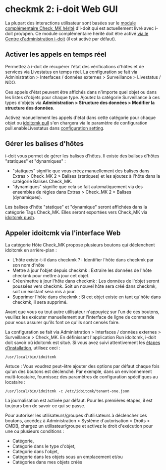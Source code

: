 # checkmk 2: i-doit Web GUI 

La plupart des interactions utilisateur sont basées sur le [module complémentaire Check\_MK hérité](../checkmk.md) d'i-doit qui est actuellement livré avec i-doit pro/open. Ce module complémentaire hérité doit être activé [via le Centre d'administration i-doit](../index.md) (il est activé par défaut).

## Activer les appels en temps réel

Permettez à i-doit de récupérer l'état des vérifications d'hôtes et de services via Livestatus en temps réel. La configuration se fait via Administration > Interfaces / données externes > Surveillance > Livestatus / NDO.

Ces appels d'état peuvent être affichés dans n'importe quel objet ou dans les listes d'objets pour chaque type. Ajoutez la catégorie Surveillance à ces types d'objets via **Administration > Structure des données > Modifier la structure des données**.

Activez manuellement les appels d'état dans cette catégorie pour chaque objet ou [idoitcmk pull](./import-inventory-data-into-cmdb.md) s'en chargera via le paramètre de configuration pull.enableLivestatus dans [configuration setting](./configuration.md).

## Gérer les balises d'hôtes

i-doit vous permet de gérer les balises d'hôtes. Il existe des balises d'hôtes "statiques" et "dynamiques" :

-   "statiques" signifie que vous créez manuellement des balises dans Extras > Check_MK 2 > Balises (statiques) et les ajoutez à l'hôte dans la catégorie Balises Check_MK.
-   "dynamiques" signifie que cela se fait automatiquement via des ensembles de règles dans Extras > Check_MK 2 > Balises (dynamiques).

Les balises d'hôte "statique" et "dynamique" seront affichées dans la catégorie Tags Check_MK. Elles seront exportées vers Check\_MK via [idoitcmk push](./generate-wato-configuration-base-on-cmdb-data.md).

## Appeler idoitcmk via l'interface Web

La catégorie Hôte Check_MK propose plusieurs boutons qui déclenchent idoitcmk en arrière-plan :

-   L'hôte existe-t-il dans checkmk ? : Identifier l'hôte dans checkmk par son nom d'hôte
-   Mettre à jour l'objet depuis checkmk : Extraire les données de l'hôte checkmk pour mettre à jour cet objet.
-   Créer/mettre à jour l'hôte dans checkmk : Les données de l'objet seront poussées vers checkmk. Soit un nouvel hôte sera créé dans checkmk, soit un existant sera mis à jour.
-   Supprimer l'hôte dans checkmk : Si cet objet existe en tant qu'hôte dans checkmk, il sera supprimé.

Avant que vous ou tout autre utilisateur n'appuyiez sur l'un de ces boutons, veuillez les exécuter manuellement sur l'interface de ligne de commande pour vous assurer qu'ils font ce qu'ils sont censés faire.

La configuration se fait via Administration > Interfaces / données externes > Surveillance > Check_MK. En définissant l'application Run idoitcmk, i-doit doit savoir où idoitcmk est situé. Si vous avez suivi attentivement les [étapes d'installation](../../installation/index.md), utilisez ceci :

```shell
/usr/local/bin/idoitcmk
```

Astuce : Vous voudrez peut-être ajouter des options par défaut chaque fois qu'un des boutons est déclenché. Par exemple, dans un environnement multi-locataire, fournissez des paramètres de configuration spécifiques au locataire :

```shell
/usr/local/bin/idoitcmk -c /etc/idoitcmk/tenant-one.json
```

La journalisation est activée par défaut. Pour les premières étapes, il est toujours bon de savoir ce qui se passe.

Pour autoriser les utilisateurs/groupes d'utilisateurs à déclencher ces boutons, accédez à Administration > Système d'autorisation > Droits > CMDB, chargez un utilisateur/groupe et activez le droit d'exécution pour une ou plusieurs conditions :

-   Catégorie,
-   Catégorie dans le type d'objet,
-   Catégorie dans l'objet,
-   Catégorie dans les objets sous un emplacement et/ou
-   Catégories dans mes objets créés
```
